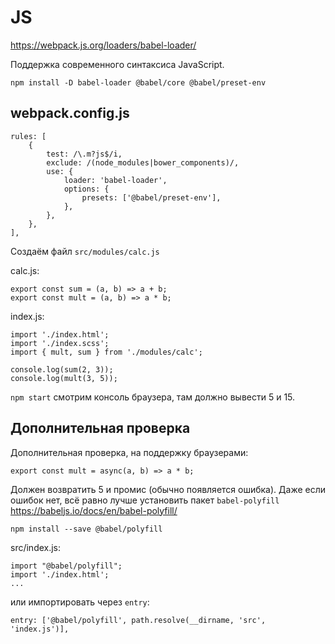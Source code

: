 # JS
https://webpack.js.org/loaders/babel-loader/

Поддержка современного синтаксиса JavaScript.

    npm install -D babel-loader @babel/core @babel/preset-env

## webpack.config.js

    rules: [
        {
            test: /\.m?js$/i,
            exclude: /(node_modules|bower_components)/,
            use: {
                loader: 'babel-loader',
                options: {
                    presets: ['@babel/preset-env'],
                },
            },
        },
    ],

Создаём файл `src/modules/calc.js`

calc.js:

    export const sum = (a, b) => a + b;
    export const mult = (a, b) => a * b;

index.js:

    import './index.html';
    import './index.scss';
    import { mult, sum } from './modules/calc';

    console.log(sum(2, 3));
    console.log(mult(3, 5));

`npm start` смотрим консоль браузера, там должно вывести 5 и 15.

## Дополнительная проверка
Дополнительная проверка, на поддержку браузерами:

    export const mult = async(a, b) => a * b;

Должен возвратить 5 и промис (обычно появляется ошибка). Даже если ошибок нет, всё равно лучше установить пакет `babel-polyfill` https://babeljs.io/docs/en/babel-polyfill/

    npm install --save @babel/polyfill

src/index.js:

    import "@babel/polyfill";
    import './index.html';
    ...

или импортировать через `entry`:

    entry: ['@babel/polyfill', path.resolve(__dirname, 'src', 'index.js')],
